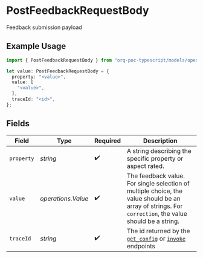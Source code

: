 # PostFeedbackRequestBody

Feedback submission payload

## Example Usage

```typescript
import { PostFeedbackRequestBody } from "orq-poc-typescript/models/operations";

let value: PostFeedbackRequestBody = {
  property: "<value>",
  value: [
    "<value>",
  ],
  traceId: "<id>",
};
```

## Fields

| Field                                                                                                                                                 | Type                                                                                                                                                  | Required                                                                                                                                              | Description                                                                                                                                           |
| ----------------------------------------------------------------------------------------------------------------------------------------------------- | ----------------------------------------------------------------------------------------------------------------------------------------------------- | ----------------------------------------------------------------------------------------------------------------------------------------------------- | ----------------------------------------------------------------------------------------------------------------------------------------------------- |
| `property`                                                                                                                                            | *string*                                                                                                                                              | :heavy_check_mark:                                                                                                                                    | A string describing the specific property or aspect rated.                                                                                            |
| `value`                                                                                                                                               | *operations.Value*                                                                                                                                    | :heavy_check_mark:                                                                                                                                    | The feedback value. For single selection of multiple choice, the value should be an array of strings. For `correction`, the value should be a string. |
| `traceId`                                                                                                                                             | *string*                                                                                                                                              | :heavy_check_mark:                                                                                                                                    | The id returned by the [`get_config`]() or [`invoke`](https://docs.orq.ai/reference/post_deployments-invoke-1) endpoints                              |